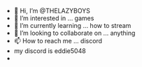 - 👋 Hi, I’m @THELAZYBOYS
- 👀 I’m interested in ... games
- 🌱 I’m currently learning ... how to stream
- 💞️ I’m looking to collaborate on ... anything
- 📫 How to reach me ... discord
- my discord is eddie5048
- 

<!---
THELAZYBOYS/THELAZYBOYS is a ✨ special ✨ repository because its `README.md` (this file) appears on your GitHub profile.
You can click the Preview link to take a look at your changes.
--->
